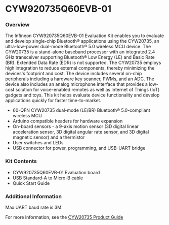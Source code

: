 # CYW920735Q60EVB-01

### Overview

The Infineon CYW920735Q60EVB-01 Evaluation Kit enables you to evaluate and develop single-chip Bluetooth&#174; applications using the CYW20735, an ultra-low-power dual-mode Bluetooth&#174; 5.0 wireless MCU device. The CYW20735 is a stand-alone baseband processor with an integrated 2.4 GHz transceiver supporting Bluetooth&#174; Low Energy (LE) and Basic Rate (BR). Extended Data Rate (EDR) is not supported. The CYW20735 employs high integration to reduce external components, thereby minimizing the devices's footprint and cost. The device includes several on-chip peripherals including a hardware key scanner, PWMs, and an ADC. The device also includes an analog microphone interface that provides a low-cost solution for voice-enabled remotes as well as Internet of Things (IoT) gadgets and toys. This kit helps evaluate device functionality and develop applications quickly for faster time-to-market.

* 60-QFN CYW20735 dual-mode (LE/BR) Bluetooth&#174; 5.0-compliant wireless MCU
* Arduino compatible headers for hardware expansion
* On-board sensors - a 9-axis motion sensor (3D digital linear acceleration sensor, 3D digital angular rate sensor, and 3D digital magnetic sensor) and a thermistor
* User switches and LEDs
* USB connector for power, programming, and USB-UART bridge

### Kit Contents

* CYW920735Q60EVB-01 Evaluation board
* USB Standard-A to Micro-B cable
* Quick Start Guide

### Additional Information

Max UART baud rate is 3M.

For more information, see the [CYW20735 Product Guide](https://community.infineon.com/t5/Public-Archive/CYW20735-Product-Guide/td-p/249939)
